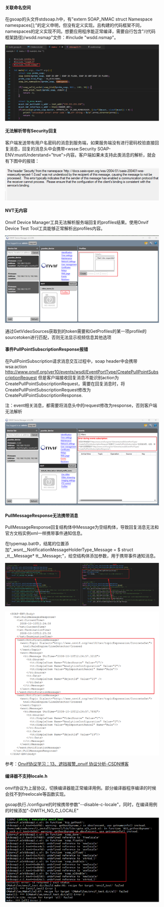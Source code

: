 #### 关联命名空间
在gsoap的头文件stdsoap.h中，有"extern SOAP\_NMAC struct Namespace namespaces\[\];"的定义申明，但没有定义实现。且构建的代码框架不同，namespaces的定义实现不同。想要应用程序能正常编译，需要自行包含"/(代码框架路径)/wsdd.nsmap"文件：#include "wsdd.nsmap"。

![image](images/MI_BSC_NbFmhpboogrXsVI7mkukbgXg4WMhkB1nwC7Q.png)

#### 无法解析带有Security回复
客户端发送带有用户名密码的消息到服务端，如果服务端没有进行密码校验直接回复消息，回复的消息头中会携带<wsse:Security SOAP-ENV:mustUnderstand="true">内容。客户端如果未支持此类消息的解析，就会有下图中的报错：

![image](images/Xi5ks9il4H_8hXWlSiNKIPH-IMyD3MNQf4MwgU4d908.png)

#### NVT无内容
Onvif Device Manager工具无法解析服务端回复的profiles结果。使用Onvif Device Test Tool工具能够正常解析出profiles内容。

![image](images/G7ogbxj9rK6LTMjaX16zw6znIwtyd0ybbMgfUbtNzRs.png)

通过GetVideoSources获取到的token需要和GetProfiles的某一项profile的sourcetoken进行匹配，否则无法显示视频信息其他选项

#### 事件PullPointSubscriptionResponse报错
在PullPointSubscription请求消息交互过程中，soap header中会携带wsa:action http://www.onvif.org/ver10/events/wsdl/EventPortType/CreatePullPointSubscriptionRequest 但是客户端接收回复消息不能识别action为CreatePullPointSubscriptionRequest，需要在回复消息时，将CreatePullPointSubscriptionRequest修改为CreatePullPointSubscriptionResponse.

注：event相关消息，都需要将消息头中的request修改为response，否则客户端无法解析

![image](images/17Bz0aDZOUCVjIXrhjoWawJjbZWsGZSsP5BQ9OVSL4Q.png)

#### PullMessageResponse无法携带消息
PullMessageResponse回复结构体中Message为空结构体，导致回复消息无法和官方文档实例xml一样携带事件通知信息。

在typemap.bat中，结尾的位置添加"\_wsnt\_\_NotificationMessageHolderType\_Message = \$ struct \_tt\_\_Message\* tt\_\_Message;"，给空结构体添加参数，用于携带事件通知消息。

![image](images/oQwCSECzpNlumJtgpFCCo-Z-O92Eb9fpRkph9JEaLTY.png)

![image](images/oLWPs5uTD9GpuBzi_y6iDOImKpUQI_D1g0_hWmq80ZQ.png)

参考：[Onvif协议学习：13、遮挡报警\_onvif 协议分析-CSDN博客](https://blog.csdn.net/weixin_39510813/article/details/115183879)

#### 编译器不支持locale.h
onvif协议为上层协议，切换编译器能正常编译用例。部分编译器程序编译的时候会找不到freelocale等函数实现。

gsoap执行./configure的时候携带参数"--disable-c-locale"，同时，在编译用例的时候添加"-DWITH\_NO\_C\_LOCALE"

![image](images/kQPYeXZX_j-HxI9ndktEZr3ZlsdW9tzKuTLSqtO13uY.png)

